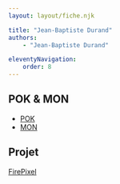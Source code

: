 ```yaml
---
layout: layout/fiche.njk

title: "Jean-Baptiste Durand"
authors:
    - "Jean-Baptiste Durand"

eleventyNavigation:
    order: 8
---
```


## POK & MON

* [POK](./pok)
* [MON](./mon)

## Projet

[FirePixel](../../../projets/2022-2023/FirePixel/)

